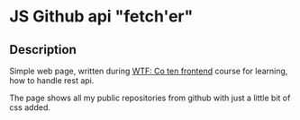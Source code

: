 # JS Github api "fetch'er"

## Description
Simple web page, written during [WTF: Co ten frontend](https://cotenfrontend.pl/) course for learning, how to handle rest api.  

The page shows all my public repositories from github with just a little bit of css added.
